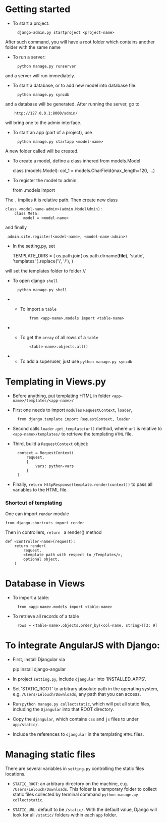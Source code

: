 # Getting started

- To start a project:
    
        django-admin.py startproject <project-name>

After such command, you will have a root folder <project-name>
which contains another folder with the same name <project-name>

- To run a server:

        python manage.py runserver

and a server will run immediately.

- To start a database, or to add new model into database file:

        python manage.py syncdb

and a database will be generated. After running the server, go to
    
        http://127.0.0.1:8000/admin/

will bring one to the admin interface.

- To start an app (part of a project), use

        python manage.py startapp <model-name>

A new folder called <model-name> will be created. 

- To create a model, define a class inhered from models.Model

    class <model-name>(models.Model):
        col_1 = models.CharField(max_length=120, ...)

- To register the model to admin:

    from .models import <model-name>

The `.` implies it is relative path. Then create new class

    class <model-name-admin>(admin.ModelAdmin):
        class Meta:
            model = <model-name>
and finally

     admin.site.register(<model-name>, <model-name-admin>)

- In the setting.py, set

    TEMPLATE_DIRS = (
        os.path.join(
            os.path.dirname(__file__),
            'static',
            'templates'
        ).replace('\\', '/'),
    )

will set the templates folder to folder /<project-name>/<project-name>

- To open django `shell`
        
        python manage.py shell

- - To import a `table`

            from <app-name>.models import <table-name>

- - To get the `array` of all rows of a `table`

            <table-name>.objects.all()

- - To add a superuser, just use `python manage.py syncdb`


# Templating in Views.py

- Before anything, put templating HTML in folder `<app-name>/templates/<app-name>/`

- First one needs to import `modules` `RequestContext`, `loader`, 

        from django.template import RequestContext, loader

- Second calls `loader.get_template(url)` method, where `url` is relative to `<app-name>/templates/` to retrieve the templating `HTML` file.

- Third, build a `RequestContext` object:

        context = RequestContext(
            request,
            {
                vars: python-vars
            }
        )

- Finally, `return HttpResponse(template.render(context))` to pass all variables to the HTML file.

### Shortcut of templating

One can import `render` module

    from django.shortcuts import render

Then in controllers, `return ` a render() method

    def <controller-name>(request):
        return render(
            request,
            <template path with respect to /Templates/>,
            optional object,
        )



# Database in Views

- To import a table:

        from <app-name>.models import <table-name>

- To retrieve all records of a table

        rows = <table-name>.objects.order_by(<col-name, string>)[3: 9]

# To integrate AngularJS with Django:

- First, install Djangular via

    pip install django-angular

- In project `setting.py`, include `djangular` into 'INSTALLED_APPS'.

- Set 'STATIC_ROOT' to arbitrary absolute path in the operating system,
e.g. `/Users/Lelouch/Downloads`, any path that you can access.

- Run `python manage.py collectstatic`, which will put all static files, including the `Djangular` into that ROOT directory.

- Copy the `djangular`, which contains `css` and `js` files to under `app/static/`.

- Include the references to `djangular` in the templating `HTML` files.


# Managing static files

There are several variables in `setting.py` controlling the static files locations.

- `STATIC_ROOT`: an arbitrary directory on the machine, e.g. `/Users/Lelouch/Downloads`. This folder is a temporary folder to collect static files collected by terminal command `python manage.py collectstatic`.

- `STATIC_URL`: default to be `/static/`. With the default value, Django will look for all `/static/` folders within each `app` folder.


